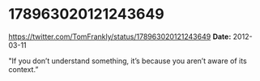 # 178963020121243649
https://twitter.com/TomFrankly/status/178963020121243649
**Date:** 2012-03-11

"If you don’t understand something, it’s because you aren’t aware of its context.”
